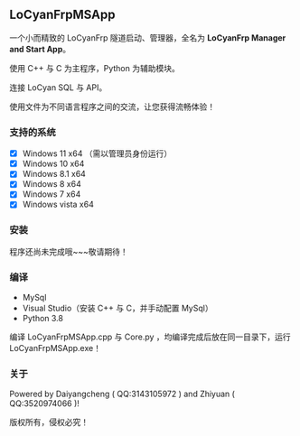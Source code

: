 ## LoCyanFrpMSApp

一个小而精致的 LoCyanFrp 隧道启动、管理器，全名为 **LoCyanFrp Manager and Start App**。

使用 C++ 与 C 为主程序，Python 为辅助模块。

连接 LoCyan SQL 与 API。

使用文件为不同语言程序之间的交流，让您获得流畅体验！

### 支持的系统

- [X] Windows 11 x64 （需以管理员身份运行）
- [X] Windows 10 x64
- [X] Windows 8.1 x64
- [X] Windows 8 x64
- [X] Windows 7 x64
- [X] Windows vista x64

### 安装

程序还尚未完成哦~~~敬请期待！

### 编译

* MySql
* Visual Studio（安装 C++ 与 C，并手动配置 MySql）
* Python 3.8

编译 LoCyanFrpMSApp.cpp 与 Core.py ，均编译完成后放在同一目录下，运行 LoCyanFrpMSApp.exe！

### 关于

Powered by Daiyangcheng ( QQ:3143105972 ) and Zhiyuan ( QQ:3520974066 )!

版权所有，侵权必究！
